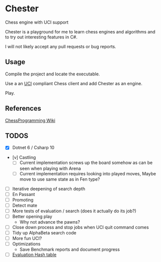 # Chester
Chess engine with UCI support

Chester is a playground for me to learn chess engines and algorithms and to try out interesting features in C#.

I will not likely accept any pull requests or bug reports.

## Usage

Compile the project and locate the executable.

Use a an [UCI](http://wbec-ridderkerk.nl/html/UCIProtocol.html) compliant Chess client and add Chester as an engine.

Play.

## References

 [ChessProgramming Wiki](https://www.chessprogramming.org/Main_Page)

## TODOS

 - [X] Dotnet 6 / Csharp 10
 - [v] Castling
   - [ ] Current implementation screws up the board somehow as can be seen when playing with Arena
   - [ ] Current implementation requires looking into played moves, 
     Maybe move to use same state as in Fen type?
 - [ ] Iterative deepening of search depth
 - [ ] En Passant
 - [ ] Promoting
 - [ ] Detect mate 
 - [ ] More tests of evaluation / search (does it actually do its job?)
 - [ ] Better opening play 
   * Why not advance the pawns?
 - [ ] Close down process and stop jobs when UCI quit command comes
 - [ ] Tidy up AlphaBeta search code
 - [ ] More fun UCI?
 - [ ] Optimizations
   * Save Benchmark reports and document progress
 - [ ] [Evaluation Hash table](https://www.chessprogramming.org/Evaluation_Hash_Table) 
